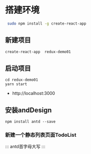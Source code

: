 # 搭建环境

```bash
 sudo npm install -g create-react-app
```
## 新建项目
```bash
create-react-app  redux-demo01
```
## 启动项目
```
cd redux-demo01
yarn start
```

- http://localhost:3000

## 安装andDesign

```
npm install antd --save
```

### 新建一个静态列表页面TodoList
::: antd首字母大写 :::